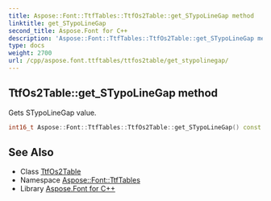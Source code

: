 ```yaml
---
title: Aspose::Font::TtfTables::TtfOs2Table::get_STypoLineGap method
linktitle: get_STypoLineGap
second_title: Aspose.Font for C++
description: 'Aspose::Font::TtfTables::TtfOs2Table::get_STypoLineGap method. Gets STypoLineGap value in C++.'
type: docs
weight: 2700
url: /cpp/aspose.font.ttftables/ttfos2table/get_stypolinegap/
---
```

## TtfOs2Table::get_STypoLineGap method


Gets STypoLineGap value.

```cpp
int16_t Aspose::Font::TtfTables::TtfOs2Table::get_STypoLineGap() const
```

## See Also

* Class [TtfOs2Table](../)
* Namespace [Aspose::Font::TtfTables](../../)
* Library [Aspose.Font for C++](../../../)
